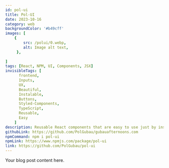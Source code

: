 ```yaml
---
id: pol-ui
title: Pol-UI
date: 2023-10-16
category: web
backgroundColor: '#b49cff'
images: [
    {
        src: /polui/0.webp,
        alt: Image alt text,
     },
     
]
tags: [React, NPM, UI, Components, JSX]
invisibleTags: [
      frontend,
      Inputs,
      UX,
      Beautiful,
      Instalable,
      Buttons,
      Styled-Components,
      TypeScript,
      Reusable,
      Easy
    ]
description: Reusable React components that are easy to use just by installing an NPM package. Created with styled-components, React, and TypeScript, the components are fully customizable and ready to integrate on any website. It saves time and effort using the pre-built elements for common aspects of user interface such as buttons, inputs and more.
githubLink: https://github.com/PolGubau/gubauafternoons.com
npmCommand: npm i pol-ui
npmLink: https://www.npmjs.com/package/pol-ui
link: https://github.com/PolGubau/pol-ui
---
```


Your blog post content here.